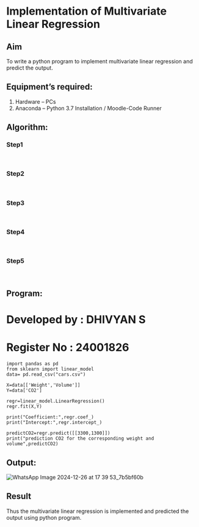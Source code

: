 # Implementation of Multivariate Linear Regression
## Aim
To write a python program to implement multivariate linear regression and predict the output.
## Equipment’s required:
1.	Hardware – PCs
2.	Anaconda – Python 3.7 Installation / Moodle-Code Runner
## Algorithm:
### Step1
<br>

### Step2
<br>

### Step3
<br>

### Step4
<br>

### Step5
<br>

## Program:
# Developed by : DHIVYAN S
# Register No : 24001826
```
import pandas as pd
from sklearn import linear_model
data= pd.read_csv("cars.csv")

X=data[['Weight','Volume']]
Y=data['CO2']

regr=linear_model.LinearRegression()
regr.fit(X,Y)

print("Coefficient:",regr.coef_)
print("Intercept:",regr.intercept_)

predictCO2=regr.predict([[3300,1300]])
print("prediction CO2 for the corresponding weight and volume",predictCO2)
```
## Output:
![WhatsApp Image 2024-12-26 at 17 39 53_7b5bf60b](https://github.com/user-attachments/assets/8997d48f-6e1a-43f0-9842-0e71a4dfcc8b)
## Result
Thus the multivariate linear regression is implemented and predicted the output using python program.
